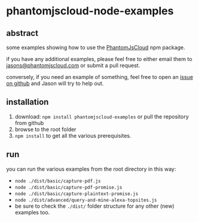 ﻿# phantomjscloud-node-examples

## abstract

some examples showing how to use the [PhantomJsCloud](https://www.npmjs.com/package/phantomjscloud) npm package.

if you have any additional examples, please feel free to either email them to jasons@phantomjscloud.com or submit a pull request.

conversely, if you need an example of something, feel free to open an [issue on github](https://github.com/Novaleaf/phantomjscloud-node-examples/issues) and Jason will try to help out.

## installation


1. download:  ```npm install phantomjscloud-examples``` or pull the repository from github
2. browse to the root folder
3. ```npm install``` to get all the various prerequisites.

## run

you can run the various examples from the root directory in this way:

- ```node ./dist/basic/capture-pdf.js```
- ```node ./dist/basic/capture-pdf-promise.js```
- ```node ./dist/basic/capture-plaintext-promise.js```
- ```node ./dist/advanced/query-and-mine-alexa-topsites.js```
- be sure to check the ```./dist/``` folder structure for any other (new) examples too.


